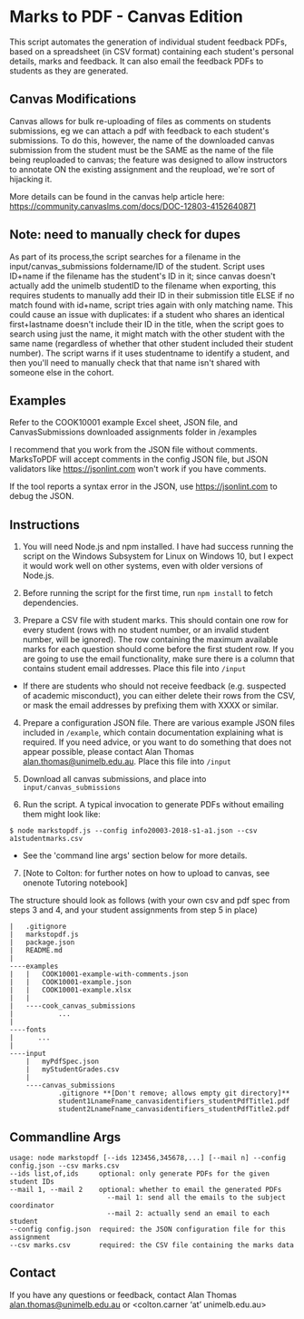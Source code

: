 # Marks to PDF - Canvas Edition

This script automates the generation of individual student feedback PDFs, based
on a spreadsheet (in CSV format) containing each student's personal details,
marks and feedback. It can also email the feedback PDFs to students as they are
generated.

## Canvas Modifications

Canvas allows for bulk re-uploading of files as comments on students submissions, eg we can attach a pdf with feedback to each student's submissions. To do this, however, the name of the downloaded canvas submission from the student must be the SAME as the name of the file being reuploaded to canvas; the feature was designed to allow instructors to annotate ON the existing assignment and the reupload, we're sort of hijacking it.

More details can be found in the canvas help article here: https://community.canvaslms.com/docs/DOC-12803-4152640871

## Note: need to manually check for dupes

As part of its process,the script searches for a filename in the input/canvas_submissions foldername/ID of the student.
Script uses ID+name if the filename has the student's ID in it; since canvas doesn't actually add the unimelb studentID to the filename when exporting, this requires students to manually add their ID in their submission title
ELSE if no match found with id+name, script tries again with only matching name. This could cause an issue with duplicates: if a student who shares an identical first+lastname doesn't include their ID in the title, when the script goes to search using just the name, it might match with the other student with the same name (regardless of whether that other student included their student number). The script warns if it uses studentname to identify a student, and then you'll need to manually check that that name isn't shared with someone else in the cohort.

## Examples

Refer to the COOK10001 example Excel sheet, JSON file, and CanvasSubmissions downloaded assignments folder in /examples

I recommend that you work from the JSON file without comments. MarksToPDF will
accept comments in the config JSON file, but JSON validators like
https://jsonlint.com won't work if you have comments.

If the tool reports a syntax error in the JSON, use https://jsonlint.com to
debug the JSON.

## Instructions

1. You will need Node.js and npm installed. I have had success running the script on the Windows Subsystem for Linux on Windows 10, but I expect it would work well on other systems, even with older versions of Node.js.

2. Before running the script for the first time, run `npm install` to fetch dependencies.

3. Prepare a CSV file with student marks. This should contain one row for every student (rows with no student number, or an invalid student number, will be ignored). The row containing the maximum available marks for each question should come before the first student row. If you are going to use the email functionality, make sure there is a column that contains student email addresses. Place this file into `/input`

- If there are students who should not receive feedback (e.g. suspected of academic misconduct), you can either delete their rows from the CSV, or mask the email addresses by prefixing them with XXXX or similar.

4. Prepare a configuration JSON file. There are various example JSON files included in `/example`, which contain documentation explaining what is required. If you need advice, or you want to do something that does not appear possible, please contact Alan Thomas <alan.thomas@unimelb.edu.au>. Place this file into `/input`

5. Download all canvas submissions, and place into `input/canvas_submissions`

6. Run the script. A typical invocation to generate PDFs without emailing them might look like:

```
$ node markstopdf.js --config info20003-2018-s1-a1.json --csv a1studentmarks.csv
```

- See the 'command line args' section below for more details.

7. [Note to Colton: for further notes on how to upload to canvas, see onenote Tutoring notebook]

The structure should look as follows (with your own csv and pdf spec from steps 3 and 4, and your student assignments from step 5 in place)

```
|   .gitignore
|   markstopdf.js
|   package.json
|   README.md
|
----examples
|   |   COOK10001-example-with-comments.json
|   |   COOK10001-example.json
|   |   COOK10001-example.xlsx
|   |
|   ----cook_canvas_submissions
|           ...
|
----fonts
|      ...
|
----input
    |   myPdfSpec.json
    |   myStudentGrades.csv
    |
    ----canvas_submissions
            .gitignore **[Don't remove; allows empty git directory]**
            student1LnameFname_canvasidentifiers_studentPdfTitle1.pdf
            student2LnameFname_canvasidentifiers_studentPdfTitle2.pdf
```

## Commandline Args

```
usage: node markstopdf [--ids 123456,345678,...] [--mail n] --config config.json --csv marks.csv
--ids list,of,ids     optional: only generate PDFs for the given student IDs
--mail 1, --mail 2    optional: whether to email the generated PDFs
                        --mail 1: send all the emails to the subject coordinator
                        --mail 2: actually send an email to each student
--config config.json  required: the JSON configuration file for this assignment
--csv marks.csv       required: the CSV file containing the marks data
```

## Contact

If you have any questions or feedback, contact Alan Thomas
<alan.thomas@unimelb.edu.au> or <colton.carner ‘at’ unimelb.edu.au>
